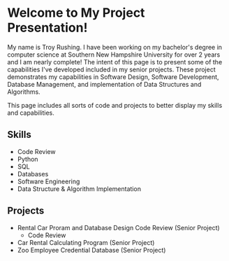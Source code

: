 # **Welcome to My Project Presentation!**

My name is Troy Rushing. I have been working on my bachelor's degree in computer science at Southern New Hampshire University
for over 2 years and I am nearly complete! The intent of this page is to present some of the capabilities I've developed included 
in my senior projects. These project demonstrates my capabilities in Software Design, Software Development, Database
Management, and implementation of Data Structures and Algorithms. 

This page includes all sorts of code and projects to better display my skills and capabilities. 

## Skills
- Code Review
- Python
- SQL
- Databases
- Software Engineering
- Data Structure & Algorithm Implementation

## Projects
- Rental Car Proram and Database Design Code Review (Senior Project)
  - Code Review
- Car Rental Calculating Program (Senior Project)
- Zoo Employee Credential Database (Senior Project)
